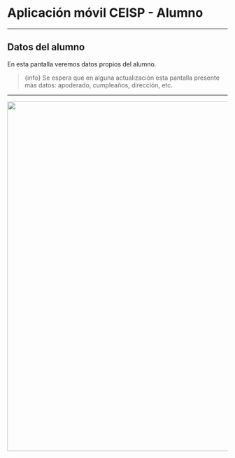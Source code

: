 # Aplicación móvil CEISP - Alumno
---




<a name="section-1"></a>
## Datos del alumno

En esta pantalla veremos datos propios del alumno.

> {info} Se espera que en alguna actualización esta pantalla presente más datos: apoderado, cumpleaños, dirección, etc.

---


<img src="{{asset('screenshot/usuario.png')}}" style="height:800px;"></img>  
